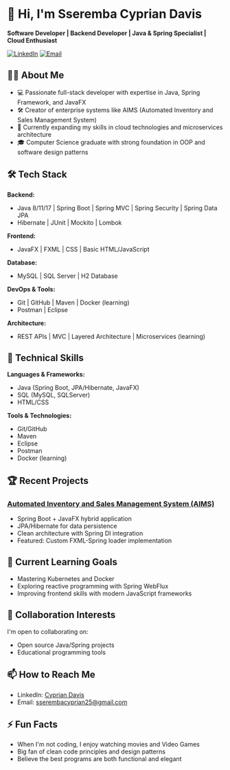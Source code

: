 # 👋 Hi, I'm Sseremba Cyprian Davis 

**Software Developer | Backend Developer | Java & Spring Specialist | Cloud Enthusiast**

[![LinkedIn](https://img.shields.io/badge/LinkedIn-Connect-blue)](https://www.linkedin.com/in/sseremba-cyprian-98254020b)
[![Email](https://img.shields.io/badge/Email-Contact%20Me-red)](mailto:sserembacyprian25@gmail.com)

## 👨‍💻 About Me

- 💻 Passionate full-stack developer with expertise in Java, Spring Framework, and JavaFX
- 🛠️ Creator of enterprise systems like AIMS (Automated Inventory and Sales Management System)
- 🌱 Currently expanding my skills in cloud technologies and microservices architecture
- 🎓 Computer Science graduate with strong foundation in OOP and software design patterns

## 🛠️ Tech Stack

**Backend:**
- Java 8/11/17 | Spring Boot | Spring MVC | Spring Security | Spring Data JPA
- Hibernate | JUnit | Mockito | Lombok

**Frontend:**
- JavaFX | FXML | CSS | Basic HTML/JavaScript

**Database:**
- MySQL | SQL Server | H2 Database

**DevOps & Tools:**
- Git | GitHub | Maven | Docker (learning) 
- Postman | Eclipse 

**Architecture:**
- REST APIs | MVC | Layered Architecture | Microservices (learning)

## 🔧 Technical Skills

**Languages & Frameworks:**
- Java (Spring Boot, JPA/Hibernate, JavaFX)
- SQL (MySQL, SQLServer)
- HTML/CSS

**Tools & Technologies:**
- Git/GitHub
- Maven
- Eclipse
- Postman
- Docker (learning)

## 🏆 Recent Projects

### [Automated Inventory and Sales Management System (AIMS)](https://github.com/CyprianDavis/AIMS)
- Spring Boot + JavaFX hybrid application
- JPA/Hibernate for data persistence
- Clean architecture with Spring DI integration
- Featured: Custom FXML-Spring loader implementation

## 🌱 Current Learning Goals
- Mastering Kubernetes and Docker
- Exploring reactive programming with Spring WebFlux
- Improving frontend skills with modern JavaScript frameworks

## 💞️ Collaboration Interests
I'm open to collaborating on:
- Open source Java/Spring projects
- Educational programming tools

## 📫 How to Reach Me
- LinkedIn: [Cyprian Davis](https://www.linkedin.com/in/sseremba-cyprian-98254020b)
- Email: sserembacyprian25@gmail.com

## ⚡ Fun Facts
- When I'm not coding, I enjoy watching movies and Video Games
- Big fan of clean code principles and design patterns
- Believe the best programs are both functional and elegant
